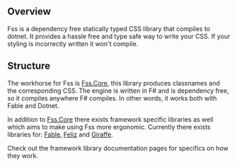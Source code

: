 ## Overview

Fss is a dependency free statically typed CSS library that compiles to dotnet.
It provides a hassle free and type safe way to write your CSS.
If your styling is incorrectly written it won't compile.

## Structure
The workhorse for Fss is [Fss.Core](https://www.nuget.org/packages/Fss-lib.Core/), this library produces classnames and the corresponding CSS.
The engine is written in F# and is dependency free, so it compiles anywhere F# compiles.
In other words, it works both with Fable and Dotnet.

In addition to [Fss.Core](https://www.nuget.org/packages/Fss-lib.Core/) there exists framework specific libraries as well which aims to make using
Fss more ergonomic. Currently there exists libraries for:
[Fable](https://fable.io/), [Feliz](https://zaid-ajaj.github.io/Feliz/) and [Giraffe](https://github.com/giraffe-fsharp/Giraffe). 

Check out the framework library documentation pages for specifics on how they work.

